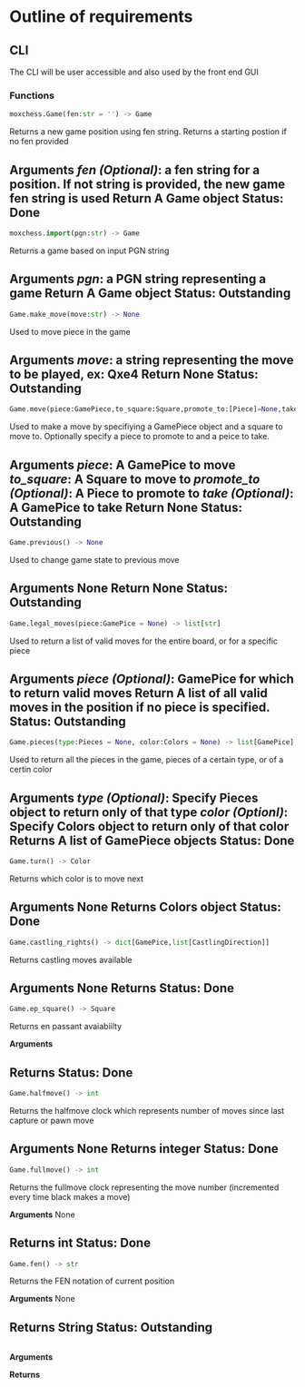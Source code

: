 # Outline of requirements

## CLI
The CLI will be user accessible and also used by the front end GUI

### Functions
```python
moxchess.Game(fen:str = '') -> Game
```

Returns a new game position using fen string. Returns a starting postion if no fen provided

**Arguments**
*fen (Optional)*: a fen string for a position. If not string is provided, the new game fen string is used
**Return**
A Game object
Status: Done
---

```python
moxchess.import(pgn:str) -> Game
```
Returns a game based on input PGN string

**Arguments**
*pgn*: a PGN string representing a game
**Return**
A Game object
Status: Outstanding
---

```python
Game.make_move(move:str) -> None
```
Used to move piece in the game

**Arguments**
*move*: a string representing the move to be played, ex: Qxe4
**Return**
None
Status: Outstanding
---

```python
Game.move(piece:GamePiece,to_square:Square,promote_to:[Piece]=None,take:GamePiece=None) -> None
```
Used to make a move by specifiying a GamePiece object and a square to move to. Optionally specify a piece to promote to and a peice to take.

**Arguments**
*piece*: A GamePice to move
*to_square*: A Square to move to
*promote_to (Optional)*: A Piece to promote to
*take (Optional)*: A GamePice to take
**Return**
None
Status: Outstanding
---

```python
Game.previous() -> None
```
Used to change game state to previous move

**Arguments**
None
**Return**
None
Status: Outstanding
---

```python
Game.legal_moves(piece:GamePice = None) -> list[str]
```
Used to return a list of valid moves for the entire board, or for a specific piece

**Arguments**
*piece (Optional)*: GamePice for which to return valid moves
**Return**
A list of all valid moves in the position if no piece is specified.
Status: Outstanding
---

```python
Game.pieces(type:Pieces = None, color:Colors = None) -> list[GamePice]
```
Used to return all the pieces in the game, pieces of a certain type, or of a certin color

**Arguments**
*type (Optional)*: Specify Pieces object to return only of that type
*color (Optionl)*: Specify Colors object to return only of that color
**Returns**
A list of GamePiece objects
Status: Done
---

```python
Game.turn() -> Color
```
Returns which color is to move next

**Arguments**
None
**Returns**
Colors object
Status: Done
---

```python
Game.castling_rights() -> dict[GamePice,list[CastlingDirection]]
```
Returns castling moves available

**Arguments**
None
**Returns**
Status: Done
---

```python
Game.ep_square() -> Square
```
Returns en passant avaiabiilty

**Arguments**

**Returns**
Status: Done
---

```python
Game.halfmove() -> int
```
Returns the halfmove clock which represents number of moves since last capture or pawn move

**Arguments**
None
**Returns**
integer
Status: Done
---

```python
Game.fullmove() -> int
```
Returns the fullmove clock representing the move number (incremented every time black makes a move)

**Arguments**
None

**Returns**
int
Status: Done
---

```python
Game.fen() -> str
```
Returns the FEN notation of current position

**Arguments**
None

**Returns**
String
Status: Outstanding
---

```python
```

**Arguments**

**Returns**